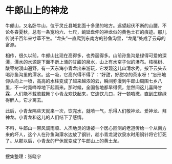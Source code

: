 # 牛郎山上的神龙

牛郎山，又名卧牛山，位于灵丘县城北面十多里的地方。远望起伏不断的山腰，不论冬春夏秋，总有一条宽约六、七尺，蜿延盘伸的神龙似的黄色土石的痕迹。那儿传说千百年来寸草不生。“龙头”一直爬到东南方的孙鱼沟里，“龙尾”处成了云母的富源。

相传，很久以前，牛郎山比现在高得多，也秀丽得多。山前孙鱼沟是绿得可爱的深潭，潭水的水源是下面不断上涌的甘甜的泉水，山上有水帘子似的瀑布。核桃树、酸枣树漫山遍野。有一天东海小青龙出来游玩，它发现这儿山清水秀，按下云头去喝孙鱼沟里的潭水。这一吸，它高兴得不得了：“好甜，好甜凉的茶水呀！”忘形地仰头向上一喷，高高的水柱变成了越来越浓的云，瞬间弥漫到牛郎山周围七乡八里，不一时竟哗哗地下起雨来。那时候，全国各地都早得慌，忽然间这儿喜降甘霖，人们能不载歌载舞？小青龙欢快起来，它连饮几口，好一顿噴撤，直到庄稼绿得醉人，它才离去。

此后，小青龙隔些天就来一次，饮完水，就喷一气，乐得人们敬神龙、爱神龙、拜神龙。小青龙和这儿的人们结下了感情。

不料，牛郎山一带风调雨顺、人杰地灵的话被一个居心叵测的老道传给一个从南方来的坏人，这个人在孙鱼洶潭水边放了钢针，趁小青龙渴饮泉水时用钢针将它钉死了。从那以后，小青龙的尸休就变成了牛郎山上的黄土龙。

---

搜集整理：张晓宇